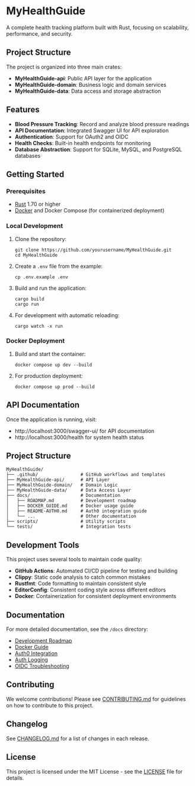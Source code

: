 # MyHealthGuide

A complete health tracking platform built with Rust, focusing on scalability, performance, and security.

## Project Structure

The project is organized into three main crates:

- **MyHealthGuide-api**: Public API layer for the application
- **MyHealthGuide-domain**: Business logic and domain services
- **MyHealthGuide-data**: Data access and storage abstraction

## Features

- **Blood Pressure Tracking**: Record and analyze blood pressure readings
- **API Documentation**: Integrated Swagger UI for API exploration
- **Authentication**: Support for OAuth2 and OIDC
- **Health Checks**: Built-in health endpoints for monitoring
- **Database Abstraction**: Support for SQLite, MySQL, and PostgreSQL databases

## Getting Started

### Prerequisites

- [Rust](https://www.rust-lang.org/tools/install) 1.70 or higher
- [Docker](https://docs.docker.com/get-docker/) and Docker Compose (for containerized deployment)

### Local Development

1. Clone the repository:
   ```
   git clone https://github.com/yourusername/MyHealthGuide.git
   cd MyHealthGuide
   ```

2. Create a `.env` file from the example:
   ```
   cp .env.example .env
   ```

3. Build and run the application:
   ```
   cargo build
   cargo run
   ```

4. For development with automatic reloading:
   ```
   cargo watch -x run
   ```

### Docker Deployment

1. Build and start the container:
   ```
   docker compose up dev --build
   ```

2. For production deployment:
   ```
   docker compose up prod --build
   ```

## API Documentation

Once the application is running, visit:
- http://localhost:3000/swagger-ui/ for API documentation
- http://localhost:3000/health for system health status

## Project Structure

```
MyHealthGuide/
├── .github/                # GitHub workflows and templates
├── MyHealthGuide-api/      # API Layer
├── MyHealthGuide-domain/   # Domain Logic
├── MyHealthGuide-data/     # Data Access Layer
├── docs/                   # Documentation
│   ├── ROADMAP.md          # Development roadmap
│   ├── DOCKER_GUIDE.md     # Docker usage guide
│   ├── README-AUTH0.md     # Auth0 integration guide
│   └── ...                 # Other documentation
├── scripts/                # Utility scripts
└── tests/                  # Integration tests
```

## Development Tools

This project uses several tools to maintain code quality:

- **GitHub Actions**: Automated CI/CD pipeline for testing and building
- **Clippy**: Static code analysis to catch common mistakes
- **Rustfmt**: Code formatting to maintain consistent style
- **EditorConfig**: Consistent coding style across different editors
- **Docker**: Containerization for consistent deployment environments

## Documentation

For more detailed documentation, see the `/docs` directory:

- [Development Roadmap](docs/ROADMAP.md)
- [Docker Guide](docs/DOCKER_GUIDE.md)
- [Auth0 Integration](docs/README-AUTH0.md)
- [Auth Logging](docs/AUTH-LOGGING-README.md)
- [OIDC Troubleshooting](docs/OIDC-TROUBLESHOOTING.md)

## Contributing

We welcome contributions! Please see [CONTRIBUTING.md](CONTRIBUTING.md) for guidelines on how to contribute to this project.

## Changelog

See [CHANGELOG.md](CHANGELOG.md) for a list of changes in each release.

## License

This project is licensed under the MIT License - see the [LICENSE](LICENSE) file for details. 

